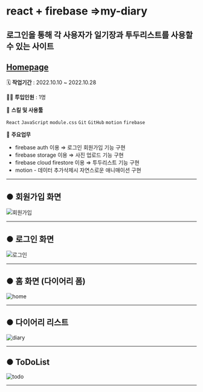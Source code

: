 # react + firebase =>my-diary

## 로그인을 통해 각 사용자가 일기장과 투두리스트를 사용할수 있는 사이트

## [Homepage](https://mydiary-50193.web.app/)

🗓️ **작업기간** : 2022.10.10 ~ 2022.10.28

👨‍💻 **투입인원** : 1명

🌱 **스킬 및 사용툴**

`React` `JavaScript` `module.css` `Git` `GitHub` `motion` `firebase`

📒 **주요업무**

- firebase auth 이용 ⇒ 로그인 회원가입 기능 구현
- firebase storage 이용 ⇒ 사진 업로드 기능 구현
- firebase cloud firestore 이용 ⇒ 투두리스트 기능 구현
- motion - 데이터 추가삭제시 자연스로운 애니매이션 구현

---

## ● 회원가입 화면

![회원가입](https://user-images.githubusercontent.com/82385282/223034697-5301b060-7161-48f8-8f9c-f1b279d58a78.png)

---

## ● 로그인 화면

![로그인](https://user-images.githubusercontent.com/82385282/223034534-b199b853-0eda-46fc-b254-9f1e40f48e5b.png)

---

## ● 홈 화면 (다이어리 폼)

![home](https://user-images.githubusercontent.com/82385282/198649006-0a53b81d-6a06-4e0f-9534-0c3847be8f1c.png)

---

## ● 다이어리 리스트

![diary](https://user-images.githubusercontent.com/82385282/198649054-a9c8151a-8d36-465f-8656-d3f465818ff1.png)

---

## ● ToDoList

![todo](https://user-images.githubusercontent.com/82385282/198649069-637ebf2a-58a7-41d1-b5fc-8d2862c609d8.png)

---
